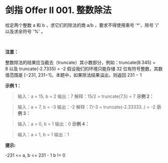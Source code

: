 # 剑指 Offer II 001. 整数除法
给定两个整数 a 和 b ，求它们的除法的商 a/b ，要求不得使用乘号 '*'、除号 '/' 以及求余符号 '%' 。

 

**注意：**

整数除法的结果应当截去（truncate）其小数部分，例如：truncate(8.345) = 8 以及 truncate(-2.7335) = -2
假设我们的环境只能存储 32 位有符号整数，其数值范围是 [−231, 231−1]。本题中，如果除法结果溢出，则返回 231 − 1
 

**示例 1：**

>输入：a = 15, b = 2
>输出：7
>解释：15/2 = truncate(7.5) = 7
**示例 2：**

>输入：a = 7, b = -3
>输出：-2
>解释：7/-3 = truncate(-2.33333..) = -2
**示例 3：**

>输入：a = 0, b = 1
>输出：0
**示例 4：**

>输入：a = 1, b = 1
>输出：1
 

**提示:**

-231 <= a, b <= 231 - 1
b != 0
